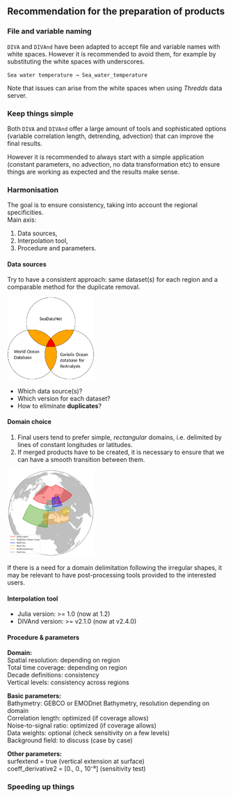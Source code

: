 ## Recommendation for the preparation of products


### File and variable naming

`DIVA` and `DIVAnd` have been adapted to accept file and variable names with white spaces. However it is recommended to avoid them, for example by substituting the white spaces with underscores.

```
Sea water temperature → Sea_water_temperature
```

Note that issues can arise from the white spaces when using *Thredds* data server.

### Keep things simple

Both `DIVA` and `DIVAnd` offer a large amount of tools and sophisticated options (variable correlation length, detrending, advection) that can improve the final results.

However it is recommended to always start with a simple application (constant parameters, no advection, no data transformation etc) to ensure things are working as expected and the results make sense.

### Harmonisation

The goal is to ensure consistency, taking into account the regional specificities.     
Main axis:
1. Data sources,
2. Interpolation tool,
3. Procedure and parameters.

#### Data sources

Try to have a consistent approach: same dataset(s) for each region and a comparable method for the duplicate removal.

<img src="./figures/datasources.png" width="200" class="img-responsive">

* Which data source(s)?
* Which version for each dataset?
* How to eliminate **duplicates**?

#### Domain choice

1. Final users tend to prefer simple, *rectangular* domains, i.e. delimited by lines of constant longitudes or latitudes.
2. If merged products have to be created, it is necessary to ensure that we can have a smooth transition between them.

<img src="./figures/EMODnet_domains05.png" width="200" class="img-responsive">

If there is a need for a domain delimitation following the irregular shapes, it may be relevant to have post-processing tools provided to the interested users.

#### Interpolation tool

* Julia version: >= 1.0 (now at 1.2)
* DIVAnd version: >= v2.1.0 (now at v2.4.0)

#### Procedure & parameters

**Domain:**         
Spatial resolution: depending on region     
Total time coverage: depending on region     
Decade definitions: consistency      
Vertical levels: consistency across regions      

**Basic parameters:**     
Bathymetry: GEBCO or EMODnet Bathymetry, resolution depending on domain      
Correlation length: optimized (if coverage allows)      
Noise-to-signal ratio: optimized (if coverage allows)      
Data weights: optional (check sensitivity on a few levels)      
Background field: to discuss (case by case)     

**Other parameters:**      
surfextend = true (vertical extension at surface)       
coeff_derivative2 = [0., 0., 10⁻⁸] (sensitivity test)       

### Speeding up things
